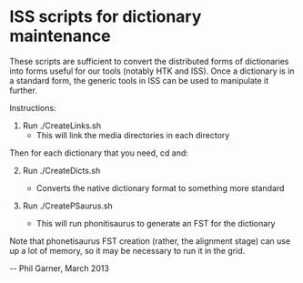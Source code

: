 ISS scripts for dictionary maintenance
======================================

These scripts are sufficient to convert the distributed forms of
dictionaries into forms useful for our tools (notably HTK and ISS).
Once a dictionary is in a standard form, the generic tools in ISS can
be used to manipulate it further.

Instructions:

1. Run ./CreateLinks.sh
   - This will link the media directories in each directory

Then for each dictionary that you need, cd <directory> and:

2. Run ./CreateDicts.sh
   - Converts the native dictionary format to something more standard

3. Run ./CreatePSaurus.sh
   - This will run phonitisaurus to generate an FST for the dictionary

Note that phonetisaurus FST creation (rather, the alignment stage) can
use up a lot of memory, so it may be necessary to run it in the grid.

--
Phil Garner, March 2013
